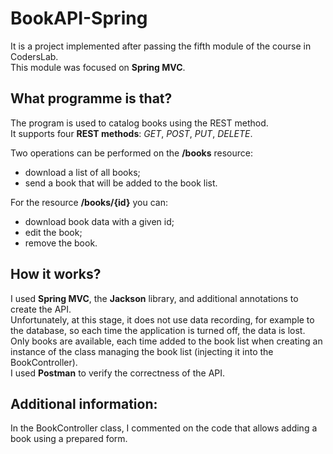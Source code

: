 # BookAPI-Spring
It is a project implemented after passing the fifth module of the course in CodersLab. \
This module was focused on __Spring MVC__.
## What programme is that?
The program is used to catalog books using the REST method. \
It supports four __REST methods__: _GET_, _POST_, _PUT_, _DELETE_.

Two operations can be performed on the __/books__ resource:
- download a list of all books;
- send a book that will be added to the book list.

For the resource __/books/{id}__ you can: 
- download book data with a given id; 
- edit the book; 
- remove the book.
## How it works? 
I used __Spring MVC__, the __Jackson__ library, and additional annotations to create the API. \
Unfortunately, at this stage, it does not use data recording, for example to the database, so each time the application is turned off, the data is lost. \
Only books are available, each time added to the book list when creating an instance of the class managing the book list (injecting it into the BookController). \
I used __Postman__ to verify the correctness of the API.
## Additional information:
In the BookController class, I commented on the code that allows adding a book using a prepared form.
